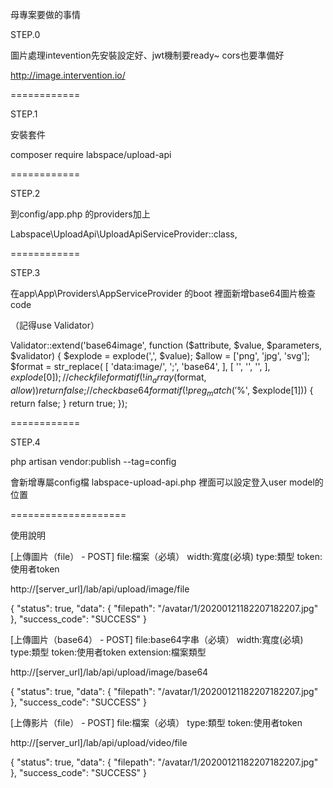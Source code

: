

母專案要做的事情

STEP.0 

圖片處理intevention先安裝設定好、jwt機制要ready~ cors也要準備好

http://image.intervention.io/

============

STEP.1

安裝套件

composer require labspace/upload-api


============


STEP.2

到config/app.php 的providers加上

Labspace\UploadApi\UploadApiServiceProvider::class,

============

STEP.3

在app\App\Providers\AppServiceProvider 的boot 裡面新增base64圖片檢查code

（記得use Validator）

Validator::extend('base64image', function ($attribute, $value, $parameters, $validator) {
            $explode = explode(',', $value);
            $allow = ['png', 'jpg', 'svg'];
            $format = str_replace(
                [
                    'data:image/',
                    ';',
                    'base64',
                ],
                [
                    '', '', '',
                ],
                $explode[0]
            );
            // check file format
            if (!in_array($format, $allow)) {
                return false;
            }
            // check base64 format
            if (!preg_match('%^[a-zA-Z0-9/+]*={0,2}$%', $explode[1])) {
                return false;
            }
            return true;
        });


============

STEP.4

php artisan vendor:publish --tag=config

 會新增專屬config檔
 labspace-upload-api.php
 裡面可以設定登入user model的位置


====================

使用說明


[上傳圖片（file） - POST]
file:檔案（必填）
width:寬度(必填)
type:類型
token:使用者token

http://[server_url]/lab/api/upload/image/file

{
    "status": true,
    "data": {
        "filepath": "/avatar/1/20200121182207182207.jpg"
    },
    "success_code": "SUCCESS"
}




[上傳圖片（base64） - POST]
file:base64字串（必填）
width:寬度(必填)
type:類型
token:使用者token
extension:檔案類型

http://[server_url]/lab/api/upload/image/base64

{
    "status": true,
    "data": {
        "filepath": "/avatar/1/20200121182207182207.jpg"
    },
    "success_code": "SUCCESS"
}





[上傳影片（file） - POST]
file:檔案（必填）
type:類型
token:使用者token

http://[server_url]/lab/api/upload/video/file

{
    "status": true,
    "data": {
        "filepath": "/avatar/1/20200121182207182207.jpg"
    },
    "success_code": "SUCCESS"
}